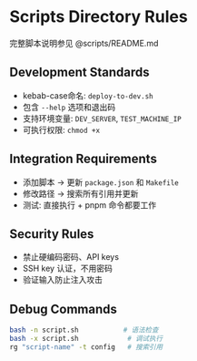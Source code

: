 # Scripts Directory Rules

完整脚本说明参见 @scripts/README.md

## Development Standards
- kebab-case命名: `deploy-to-dev.sh`
- 包含 `--help` 选项和退出码
- 支持环境变量: `DEV_SERVER`, `TEST_MACHINE_IP`
- 可执行权限: `chmod +x`

## Integration Requirements
- 添加脚本 → 更新 `package.json` 和 `Makefile`
- 修改路径 → 搜索所有引用并更新
- 测试: 直接执行 + pnpm 命令都要工作

## Security Rules
- 禁止硬编码密码、API keys
- SSH key 认证，不用密码
- 验证输入防止注入攻击

## Debug Commands
```bash
bash -n script.sh           # 语法检查
bash -x script.sh            # 调试执行
rg "script-name" -t config   # 搜索引用
```